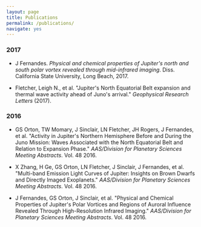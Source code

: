 ```yaml
---
layout: page
title: Publications
permalink: /publications/
navigate: yes
---
```


### 2017


- J Fernandes. *Physical and chemical properties of Jupiter's north and south polar vortex revealed through mid-infrared imaging*. Diss. California State University, Long Beach, 2017.

- Fletcher, Leigh N., et al. "Jupiter's North Equatorial Belt expansion and thermal wave activity ahead of Juno's arrival." *Geophysical Research Letters* (2017).

### 2016


- GS Orton, TW Momary, J Sinclair, LN Fletcher, JH Rogers, J Fernandes, et al. "Activity in Jupiter's Northern Hemisphere Before and During the Juno Mission: Waves Associated with the North Equatorial Belt and Relation to Expansion Phase." *AAS/Division for Planetary Sciences Meeting Abstracts*. Vol. 48 2016.

- X Zhang, H Ge, GS Orton, LN Fletcher, J Sinclair, J Fernandes, et al. "Multi-band Emission Light Curves of Jupiter: Insights on Brown Dwarfs and Directly Imaged Exoplanets." *AAS/Division for Planetary Sciences Meeting Abstracts*. Vol. 48 2016.

- J Fernandes, GS Orton, J Sinclair, et al. "Physical and Chemical Properties of Jupiter's Polar Vortices and Regions of Auroral Influence Revealed Through High-Resolution Infrared Imaging." *AAS/Division for Planetary Sciences Meeting Abstracts*. Vol. 48 2016.
